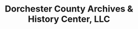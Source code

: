 ---
layout: repo
title: "Dorchester County Archives & History Center, LLC"
id: 2164
permalink: repos/2164/
---